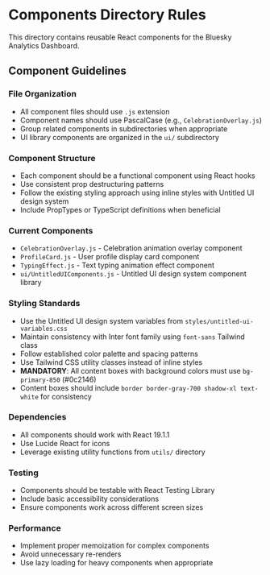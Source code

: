# Components Directory Rules

This directory contains reusable React components for the Bluesky Analytics Dashboard.

## Component Guidelines

### File Organization
- All component files should use `.js` extension
- Component names should use PascalCase (e.g., `CelebrationOverlay.js`)
- Group related components in subdirectories when appropriate
- UI library components are organized in the `ui/` subdirectory

### Component Structure
- Each component should be a functional component using React hooks
- Use consistent prop destructuring patterns
- Follow the existing styling approach using inline styles with Untitled UI design system
- Include PropTypes or TypeScript definitions when beneficial

### Current Components
- `CelebrationOverlay.js` - Celebration animation overlay component
- `ProfileCard.js` - User profile display card component  
- `TypingEffect.js` - Text typing animation effect component
- `ui/UntitledUIComponents.js` - Untitled UI design system component library

### Styling Standards
- Use the Untitled UI design system variables from `styles/untitled-ui-variables.css`
- Maintain consistency with Inter font family using `font-sans` Tailwind class
- Follow established color palette and spacing patterns
- Use Tailwind CSS utility classes instead of inline styles
- **MANDATORY**: All content boxes with background colors must use `bg-primary-850` (#0c2146)
- Content boxes should include `border border-gray-700 shadow-xl text-white` for consistency

### Dependencies
- All components should work with React 19.1.1
- Use Lucide React for icons
- Leverage existing utility functions from `utils/` directory

### Testing
- Components should be testable with React Testing Library
- Include basic accessibility considerations
- Ensure components work across different screen sizes

### Performance
- Implement proper memoization for complex components
- Avoid unnecessary re-renders
- Use lazy loading for heavy components when appropriate